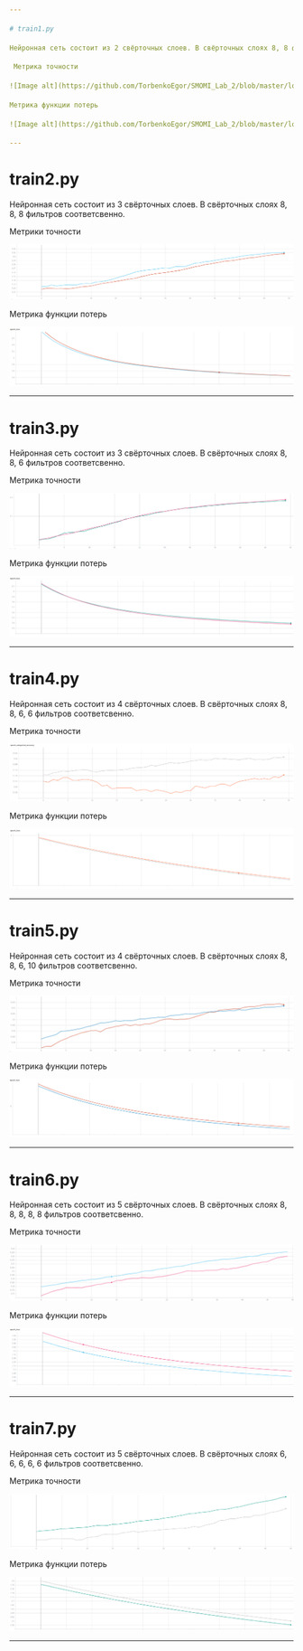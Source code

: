 ```yaml
---

# train1.py

Нейронная сеть состоит из 2 свёрточных слоев. В свёрточных слоях 8, 8 фильтров соответсвенно.

 Метрика точности
 
![Image alt](https://github.com/TorbenkoEgor/SMOMI_Lab_2/blob/master/logs/NN1-A-88.png)

Метрика функции потерь

![Image alt](https://github.com/TorbenkoEgor/SMOMI_Lab_2/blob/master/logs/NN1-L-88.png)

---
```


# train2.py

Нейронная сеть состоит из 3 свёрточных слоев. В свёрточных слоях 8, 8, 8 фильтров соответсвенно.

Метрики точности

![Image alt](https://github.com/TorbenkoEgor/SMOMI_Lab_2/blob/master/logs/NN2-A-888.png)

Метрика функции потерь

![Image alt](https://github.com/TorbenkoEgor/SMOMI_Lab_2/blob/master/logs/NN2-L-888.png)

---

# train3.py

Нейронная сеть состоит из 3 свёрточных слоев. В свёрточных слоях 8, 8, 6 фильтров соответсвенно.

Метрика точности

![Image alt](https://github.com/TorbenkoEgor/SMOMI_Lab_2/blob/master/logs/NN3-A-886.png)

Метрика функции потерь

![Image alt](https://github.com/TorbenkoEgor/SMOMI_Lab_2/blob/master/logs/NN3-L-886.png)

---

# train4.py

Нейронная сеть состоит из 4 свёрточных слоев. В свёрточных слоях 8, 8, 6, 6 фильтров соответсвенно.

Метрика точности

![Image alt](https://github.com/TorbenkoEgor/SMOMI_Lab_2/blob/master/logs/NN4-A-8866.png)

Метрика функции потерь

![Image alt](https://github.com/TorbenkoEgor/SMOMI_Lab_2/blob/master/logs/NN4-L-8866.png)

---

# train5.py

Нейронная сеть состоит из 4 свёрточных слоев. В свёрточных слоях 8, 8, 6, 10 фильтров соответсвенно.

Метрика точности

![Image alt](https://github.com/TorbenkoEgor/SMOMI_Lab_2/blob/master/logs/NN5-A-88610.png)

Метрика функции потерь

![Image alt](https://github.com/TorbenkoEgor/SMOMI_Lab_2/blob/master/logs/NN5-L-88610.png)

---

# train6.py

Нейронная сеть состоит из 5 свёрточных слоев. В свёрточных слоях 8, 8, 8, 8, 8 фильтров соответсвенно.

Метрика точности

![Image alt](https://github.com/TorbenkoEgor/SMOMI_Lab_2/blob/master/logs/NN6-A-88888.png)

Метрика функции потерь

![Image alt](https://github.com/TorbenkoEgor/SMOMI_Lab_2/blob/master/logs/NN6-L-88888.png)

---

# train7.py

Нейронная сеть состоит из 5 свёрточных слоев. В свёрточных слоях 6, 6, 6, 6, 6 фильтров соответсвенно.

Метрика точности

![Image alt](https://github.com/TorbenkoEgor/SMOMI_Lab_2/blob/master/logs/NN7-A-66666.png)

Метрика функции потерь

![Image alt](https://github.com/TorbenkoEgor/SMOMI_Lab_2/blob/master/logs/NN7-L-66666.png)

---

